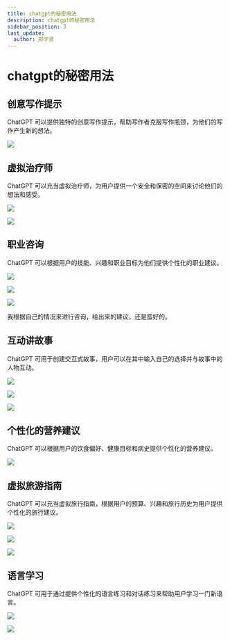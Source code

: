 ```yaml
---
title: chatgpt的秘密用法
description: chatgpt的秘密用法
sidebar_position: 3
last_update:
  author: 郑学贤
---
```

# chatgpt的秘密用法

## 创意写作提示

ChatGPT 可以提供独特的创意写作提示，帮助写作者克服写作瓶颈，为他们的写作产生新的想法。

![](@site/static/img/test_img/2023-04-27-10-20-07.png)

## 虚拟治疗师

ChatGPT 可以充当虚拟治疗师，为用户提供一个安全和保密的空间来讨论他们的想法和感受。

![](@site/static/img/test_img/2023-04-27-10-25-43.png)

![](@site/static/img/test_img/2023-04-27-10-26-07.png)

## 职业咨询

ChatGPT 可以根据用户的技能、兴趣和职业目标为他们提供个性化的职业建议。

![](@site/static/img/test_img/2023-04-27-10-34-26.png)

![](@site/static/img/test_img/2023-04-27-10-34-42.png)

![](@site/static/img/test_img/2023-04-27-10-34-59.png)

我根据自己的情况来进行咨询，给出来的建议，还是蛮好的。

## 互动讲故事

ChatGPT 可用于创建交互式故事，用户可以在其中输入自己的选择并与故事中的人物互动。

![](@site/static/img/test_img/2023-04-27-10-42-03.png)

![](@site/static/img/test_img/2023-04-27-10-42-20.png)

![](@site/static/img/test_img/2023-04-27-10-42-36.png)


## 个性化的营养建议

ChatGPT 可以根据用户的饮食偏好、健康目标和病史提供个性化的营养建议。

![](@site/static/img/test_img/2023-04-27-10-46-42.png)

## 虚拟旅游指南

ChatGPT 可以充当虚拟旅行指南，根据用户的预算、兴趣和旅行历史为用户提供个性化的旅行建议。

![](@site/static/img/test_img/2023-04-27-10-56-00.png)

![](@site/static/img/test_img/2023-04-27-10-56-17.png)

![](@site/static/img/test_img/2023-04-27-10-56-33.png)


## 语言学习

ChatGPT 可用于通过提供个性化的语言练习和对话练习来帮助用户学习一门新语言。

![](@site/static/img/test_img/2023-04-27-11-03-24.png)

![](@site/static/img/test_img/2023-04-27-11-03-55.png)


